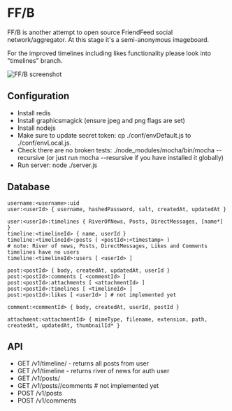FF/B
====

FF/B is another attempt to open source FriendFeed social
network/aggregator. At this stage it's a semi-anonymous imageboard.

For the improved timelines including likes functionality please look
into "timelines" branch.

![FF/B screenshot](http://epicmonkey.org/b/ffb_small.png)

Configuration
-------------

- Install redis
- Install graphicsmagick (ensure jpeg and png flags are set)
- Install nodejs
- Make sure to update secret token: cp ./conf/envDefault.js to
  ./conf/envLocal.js.
- Check there are no broken tests: ./node_modules/mocha/bin/mocha
  --recursive (or just run mocha --resursive if you have installed it
  globally)
- Run server: node ./server.js

Database
--------

```
username:<username>:uid
user:<userId> { username, hashedPassword, salt, createdAt, updatedAt }

user:<userId>:timelines { RiverOfNews, Posts, DirectMessages, [name*] }
timeline:<timelineId> { name, userId }
timeline:<timelineId>:posts ( <postId>:<timestamp> )
# note: River of news, Posts, DirectMessages, Likes and Comments timelines have no users
timeline:<timelineId>:users [ <userId> ]

post:<postId> { body, createdAt, updatedAt, userId }
post:<postId>:comments [ <commentId> ]
post:<postId>:attachments [ <attachmentId> ]
post:<postId>:timelines [ <timelineId> ]
post:<postId>:likes [ <userId> ] # not implemented yet

comment:<commentId> { body, createdAt, userId, postId }

attachment:<attachmentId> { mimeType, filename, extension, path, createdAt, updatedAt, thumbnailId* }
```

API
---

- GET /v1/timeline/<username> - returns all posts from user <username>
- GET /v1/timeline - returns river of news for auth user
- GET /v1/posts/<postId>
- GET /v1/posts/<postId>/comments # not implemented yet
- POST /v1/posts
- POST /v1/comments

